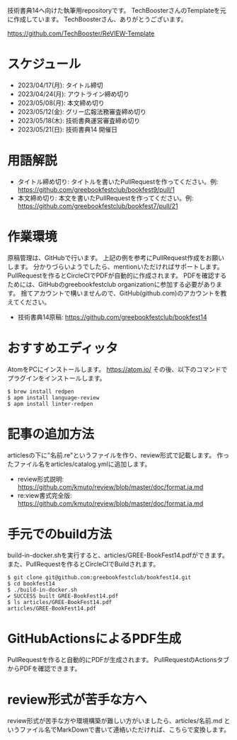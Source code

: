 技術書典14へ向けた執筆用repositoryです。
TechBoosterさんのTemplateを元に作成しています。
TechBoosterさん、ありがとうございます。

https://github.com/TechBooster/ReVIEW-Template

# スケジュール
* 2023/04/17(月): タイトル締切
* 2023/04/24(月): アウトライン締め切り
* 2023/05/08(月): 本文締め切り
* 2023/05/12(金): グリー広報法務審査締め切り
* 2023/05/18(木): 技術書典運営審査締め切り
* 2023/05/21(日): 技術書典14 開催日

# 用語解説
* タイトル締め切り: タイトルを書いたPullRequestを作ってください。例: https://github.com/greebookfestclub/bookfest9/pull/1
* 本文締め切り: 本文を書いたPullRequestを作ってください。例: https://github.com/greebookfestclub/bookfest7/pull/21

# 作業環境
原稿管理は、GitHubで行います。
上記の例を参考にPullRequest作成をお願いします。
分かりづらいようでしたら、mentionいただければサポートします。
PullRequestを作るとCircleCIでPDFが自動的に作成されます。
PDFを確認するためには、GitHubのgreebookfestclub organizationに参加する必要があります。
捨てアカウントで構いませんので、GitHub(github.com)のアカウントを教えてください。
* 技術書典14原稿: https://github.com/greebookfestclub/bookfest14

# おすすめエディッタ
AtomをPCにインストールします。 https://atom.io/
その後、以下のコマンドでプラグインをインストールします。

```
$ brew install redpen
$ apm install language-review
$ apm install linter-redpen
```

# 記事の追加方法
articlesの下に"名前.re"というファイルを作り、review形式で記載します。
作ったファイル名をarticles/catalog.ymlに追加します。

* review形式説明: https://github.com/kmuto/review/blob/master/doc/format.ja.md
* re:view書式完全版: https://github.com/kmuto/review/blob/master/doc/format.ja.md

# 手元でのbuild方法
build-in-docker.shを実行すると、articles/GREE-BookFest14.pdfができます。
また、PullRequestを作るとCircleCIでBuildされます。

```
$ git clone git@github.com:greebookfestclub/bookfest14.git
$ cd bookfest14
$ ./build-in-docker.sh
✔ SUCCESS built GREE-BookFest14.pdf
$ ls articles/GREE-BookFest14.pdf
articles/GREE-BookFest14.pdf
```

# GitHubActionsによるPDF生成
PullRequestを作ると自動的にPDFが生成されます。
PullRequestのActionsタブからPDFを確認できます。

# review形式が苦手な方へ
review形式が苦手な方や環境構築が難しい方がいましたら、articles/名前.md というファイル名でMarkDownで書いて連絡いただければ、こちらで変換します。
